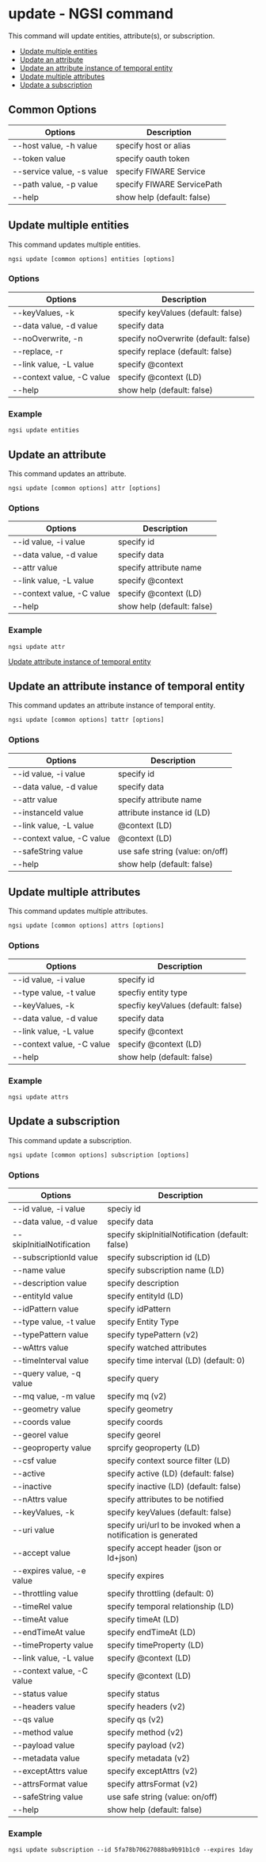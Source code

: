 # update - NGSI command

This command will update entities, attribute(s), or subscription.

-   [Update multiple entities](#update-multiple-entities)
-   [Update an attribute](#update-an-attribute)
-   [Update an attribute instance of temporal entity](#update-an-attribute-instance-of-temporal-entity)
-   [Update multiple attributes](#update-multiple-attributes)
-   [Update a subscription](#update-a-subscription)

## Common Options

| Options                   | Description                |
| ------------------------- | -------------------------- |
| --host value, -h value    | specify host or alias      |
| --token value             | specify oauth token        |
| --service value, -s value | specify FIWARE Service     |
| --path value, -p value    | specify FIWARE ServicePath |
| --help                    | show help (default: false) |

<a name="update-multiple-entities"></a>

## Update multiple entities

This command updates multiple entities.

```console
ngsi update [common options] entities [options]
```

### Options

| Options                   | Description                          |
| ------------------------- | ------------------------------------ |
| --keyValues, -k           | specify keyValues (default: false)   |
| --data value, -d value    | specify data                         |
| --noOverwrite, -n         | specify noOverwrite (default: false) |
| --replace, -r             | specify replace (default: false)     |
| --link value, -L value    | specify @context                     |
| --context value, -C value | specify @context (LD)                |
| --help                    | show help (default: false)           |

### Example

```console
ngsi update entities
```

<a name="update-an-attribute"></a>

## Update an attribute

This command updates an attribute.

```console
ngsi update [common options] attr [options]
```

### Options

| Options                   | Description                |
| ------------------------- | -------------------------- |
| --id value, -i value      | specify id                 |
| --data value, -d value    | specify data               |
| --attr value              | specify attribute name     |
| --link value, -L value    | specify @context           |
| --context value, -C value | specify @context (LD)      |
| --help                    | show help (default: false) |

### Example

```console
ngsi update attr
```

[Update attribute instance of temporal entity](#update-attribute-instance-of-temporal-entity)

<a name="update-an-attribute-instance-of-temporal-entity"></a>

## Update an attribute instance of temporal entity

This command updates an attribute instance of temporal entity.

```console
ngsi update [common options] tattr [options]
```

### Options

| Options                   | Description                        |
| ------------------------- | ---------------------------------- |
| --id value, -i value      | specify id                         |
| --data value, -d value    | specify data                       |
| --attr value              | specify attribute name             |
| --instanceId value        | attribute instance id (LD)         |
| --link value, -L value    | @context (LD)                      |
| --context value, -C value | @context (LD)                      |
| --safeString value        | use safe string (value: on/off)    |
| --help                    | show help (default: false)         |

<a name="update-multiple-attributes"></a>

## Update multiple attributes

This command updates multiple attributes.

```console
ngsi update [common options] attrs [options]
```

### Options

| Options                   | Description                        |
| ------------------------- | ---------------------------------- |
| --id value, -i value      | specify id                         |
| --type value, -t value    | specfiy entity type                |
| --keyValues, -k           | specfiy keyValues (default: false) |
| --data value, -d value    | specify data                       |
| --link value, -L value    | specify @context                   |
| --context value, -C value | specify @context (LD)              |
| --help                    | show help (default: false)         |

### Example

```console
ngsi update attrs
```

<a name="update-a-subscription"></a>

## Update a subscription

This command update a subscription.

```console
ngsi update [common options] subscription [options]
```

### Options

| Options                   | Description                                                    |
| ------------------------- | -------------------------------------------------------------- |
| --id value, -i value      | speciy id                                                      |
| --data value, -d value    | specify data                                                   |
| --skipInitialNotification | specify skipInitialNotification (default: false)               |
| --subscriptionId value    | specify subscription id (LD)                                   |
| --name value              | specify subscription name (LD)                                 |
| --description value       | specify description                                            |
| --entityId value          | specify entityId (LD)                                          |
| --idPattern value         | specify idPattern                                              |
| --type value, -t value    | specify Entity Type                                            |
| --typePattern value       | specify typePattern (v2)                                       |
| --wAttrs value            | specify watched attributes                                     |
| --timeInterval value      | specify time interval (LD) (default: 0)                        |
| --query value, -q value   | specify query                                                  |
| --mq value, -m value      | specify mq (v2)                                                |
| --geometry value          | specify geometry                                               |
| --coords value            | specify coords                                                 |
| --georel value            | specify georel                                                 |
| --geoproperty value       | sprcify geoproperty (LD)                                       |
| --csf value               | specify context source filter (LD)                             |
| --active                  | specify active (LD) (default: false)                           |
| --inactive                | specify inactive (LD) (default: false)                         |
| --nAttrs value            | specify attributes to be notified                              |
| --keyValues, -k           | specify keyValues (default: false)                             |
| --uri value               | specify uri/url to be invoked when a notification is generated |
| --accept value            | specify accept header (json or ld+json)                        |
| --expires value, -e value | specify expires                                                |
| --throttling value        | specify throttling (default: 0)                                |
| --timeRel value           | specify temporal relationship (LD)                             |
| --timeAt value            | specify timeAt (LD)                                            |
| --endTimeAt value         | specify endTimeAt (LD)                                         |
| --timeProperty value      | specify timeProperty (LD)                                      |
| --link value, -L value    | specify @context (LD)                                          |
| --context value, -C value | specify @context (LD)                                          |
| --status value            | specify status                                                 |
| --headers value           | specify headers (v2)                                           |
| --qs value                | specify qs (v2)                                                |
| --method value            | specify method (v2)                                            |
| --payload value           | specify payload (v2)                                           |
| --metadata value          | specify metadata (v2)                                          |
| --exceptAttrs value       | specify exceptAttrs (v2)                                       |
| --attrsFormat value       | specify attrsFormat (v2)                                       |
| --safeString value        | use safe string (value: on/off)                                |
| --help                    | show help (default: false)                                     |

### Example

```console
ngsi update subscription --id 5fa78b70627088ba9b91b1c0 --expires 1day
```
